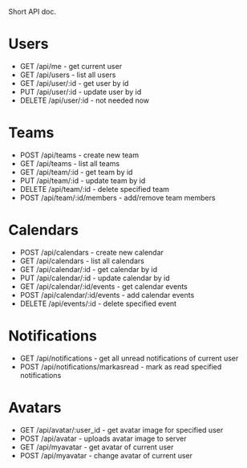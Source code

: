 Short API doc.

# Users
* GET /api/me - get current user
* GET /api/users - list all users
* GET /api/user/:id - get user by id
* PUT /api/user/:id - update user by id
* DELETE /api/user/:id - not needed now

# Teams
* POST /api/teams - create new team
* GET /api/teams - list all teams
* GET /api/team/:id - get team by id
* PUT /api/team/:id - update team by id
* DELETE /api/team/:id - delete specified team
* POST /api/team/:id/members - add/remove team members

# Calendars
* POST /api/calendars - create new calendar
* GET /api/calendars - list all calendars
* GET /api/calendar/:id - get calendar by id
* PUT /api/calendar/:id - update calendar by id
* GET /api/calendar/:id/events - get calendar events
* POST /api/calendar/:id/events - add calendar events
* DELETE /api/events/:id - delete specified event

# Notifications
* GET /api/notifications - get all unread notifications of current user
* POST /api/notifications/markasread - mark as read specified notifications

# Avatars
* GET /api/avatar/:user_id - get avatar image for specified user
* POST /api/avatar - uploads avatar image to server
* GET /api/myavatar - get avatar of current user
* POST /api/myavatar - change avatar of current user
